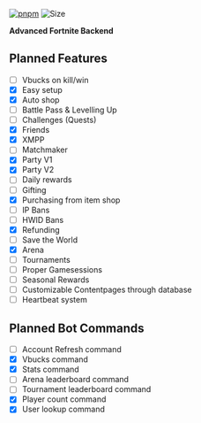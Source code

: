 [![pnpm](https://img.shields.io/badge/maintained%20with-bun-ac98ff.svg?style=for-the-badge&logo=bun)](https://bun.sh/)
![Size](https://img.shields.io/github/repo-size/fortplayerpawn/Chronos?label=Size&style=for-the-badge)

**Advanced Fortnite Backend**

## Planned Features

- [ ] Vbucks on kill/win
- [x] Easy setup
- [x] Auto shop
- [ ] Battle Pass & Levelling Up
- [ ] Challenges (Quests)
- [x] Friends
- [x] XMPP
- [ ] Matchmaker
- [x] Party V1
- [x] Party V2
- [ ] Daily rewards
- [ ] Gifting
- [x] Purchasing from item shop
- [ ] IP Bans
- [ ] HWID Bans
- [x] Refunding
- [ ] Save the World
- [x] Arena
- [ ] Tournaments
- [ ] Proper Gamesessions
- [ ] Seasonal Rewards
- [ ] Customizable Contentpages through database
- [ ] Heartbeat system

## Planned Bot Commands

- [ ] Account Refresh command
- [x] Vbucks command
- [x] Stats command
- [ ] Arena leaderboard command
- [ ] Tournament leaderboard command
- [x] Player count command
- [x] User lookup command

